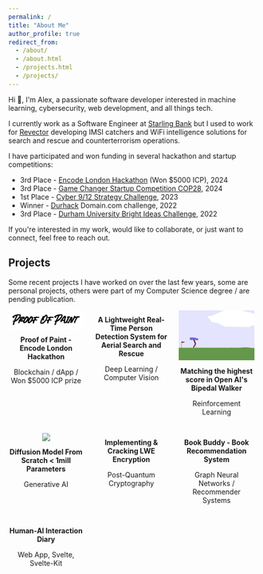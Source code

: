 ```yaml
---
permalink: /
title: "About Me"
author_profile: true
redirect_from: 
  - /about/
  - /about.html
  - /projects.html
  - /projects/
---
```


Hi 👋, I'm Alex, a passionate software developer interested in machine learning, cybersecurity, web development, and all things tech.

I currently work as a Software Engineer at [Starling Bank](https://www.starlingbank.com/) but I used to work for [Revector](http://revector.com/) developing IMSI catchers and WiFi intelligence solutions for search and rescue and counterterrorism operations.

I have participated and won funding in several hackathon and startup competitions:

- 3rd Place - [Encode London Hackathon](https://www.encode.club/) (Won $5000 ICP), 2024
- 3rd Place - [Game Changer Startup Competition COP28](https://www.linkedin.com/posts/aislinn-de-buitleir-139645214_this-weekend-was-the-game-changer-entrepreneurial-activity-7125081514555404288-wd99?utm_source=share&utm_medium=member_desktop), 2024
- 1st Place - [Cyber 9/12 Strategy Challenge](https://www.linkedin.com/posts/activity-7034659955408293888-yC9P?utm_source=share&utm_medium=member_desktop), 2023
- Winner - [Durhack](https://durhack.com/) Domain.com challenge, 2022
- 3rd Place - [Durham University Bright Ideas Challenge](https://www.linkedin.com/company/durham-university-venture-lab/), 2022

If you're interested in my work, would like to collaborate, or just want to connect, feel free to reach out.

## Projects
Some recent projects I have worked on over the last few years, some are personal projects, others were part of my Computer Science degree / are pending publication.

<div class="project-grid">

<div class="project">
  <img src="_pages/proofofpaymentlogo.gif" class="project-thumbnail">
  <div class="project-info">
    <strong><a href="https://github.com/xanderread/proof-of-paint">Proof of Paint - Encode London Hackathon</a></strong>
    <p>Blockchain / dApp / Won $5000 ICP prize</p>
  </div>
</div>

<div class="project">
  <div class="project-info">
    <strong><a href="https://github.com/xanderread/diss">A Lightweight Real-Time Person Detection System for Aerial Search and Rescue</a></strong> 
    <p>Deep Learning / Computer Vision</p>
  </div>
</div>

<div class="project">
  <img src="_pages/rl.gif" class="project-thumbnail">
  <div class="project-info">
    <strong><a href="https://github.com/xanderread/ReinforcementLearning">Matching the highest score in Open AI's Bipedal Walker</a></strong>
    <p>Reinforcement Learning</p>
  </div>
</div>

<div class="project">
  <img src="_pages/diff.gif" class="project-thumbnail">
  <div class="project-info">
    <strong><a href="https://github.com/xanderread/DeepLearning">Diffusion Model From Scratch < 1mill Parameters</a></strong>
    <p>Generative AI</p>
  </div>
</div>

<div class="project">
  <div class="project-info">
    <strong><a href="https://github.com/xanderread/Cryptography">Implementing & Cracking LWE Encryption</a></strong>
    <p>Post-Quantum Cryptography</p>
  </div>
</div>

<div class="project">
  <div class="project-info">
    <strong><a href="https://github.com/xanderread/BookBuddy">Book Buddy - Book Recommendation System</a></strong>
    <p>Graph Neural Networks / Recommender Systems</p>
  </div>
</div>

<div class="project">
  <div class="project-info">
    <strong><a href="https://haii2023.vercel.app/">Human-AI Interaction Diary</a></strong>
    <p>Web App, Svelte, Svelte-Kit</p>
  </div>
</div>

</div>

<style>
.project-grid {
  display: flex;
  flex-wrap: wrap;
  gap: 20px;
}

.project {
  width: 30%;
  text-align: center;
}

.project-thumbnail {
  width: 100%;
  height: auto;
}

.project-info {
  margin-top: 10px;
}

.project-info a {
  text-decoration: none;
  color: inherit;
}
</style>
